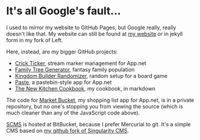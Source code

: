 # It's all Google's fault...

I used to mirror my website to GitHub Pages, but Google really, really doesn't like that.  My website can still be found at [my website](http://mcdemarco.net) or in jekyll form in my fork of Left.  

Here, instead, are my bigger GitHub projects:

* [Crick Ticker](/crick-ticker/), stream marker management for App.net
* [Family Tree Generator](/family-tree-generator/), fantasy family population
* [Kingdom Builder Randomizer](/kingdom-builder-randomizer/), random setup for a board game
* [Paste](/paste/), a pastebin-style app for App.net
* [The New Kitchen Cookbook](/the-new-kitchen-cookbook/), my cookbook, in markdown

The code for [Market Bucket](http://market-bucket.mcdemarco.net/), my shopping list app for App.net, is in a private repository, but no one's stopping you from viewing the source (which is much cleaner than any of the JavaScript code above).

[SCMS](https://bitbucket.org/mcdemarco/scms/) is hosted at BitBucket, because I prefer Mercurial to git.  It's a simple CMS based on [my github fork of Singularity CMS](/singularity-cms/).

